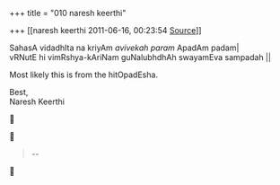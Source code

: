 +++
title = "010 naresh keerthi"

+++
[[naresh keerthi	2011-06-16, 00:23:54 [Source](https://groups.google.com/g/samskrita/c/hJtFHi0nwlI)]]



SahasA vidadhIta na kriyAm *avivekah param* ApadAm padam\|  
vRNutE hi vimRshya-kAriNam guNalubhdhAh swayamEva sampadah \|\|  
  
Most likely this is from the hitOpadEsha.  
  
Best,  
Naresh Keerthi  
  





> --  



